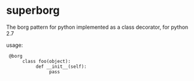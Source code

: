 # superborg
The borg pattern for python implemented as a class decorator, for python 2.7

usage:

     @borg
          class foo(object):
               def __init__(self):
                    pass
